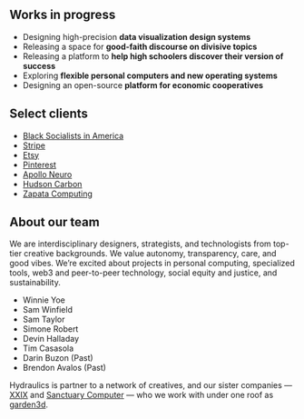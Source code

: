 ## Works in progress

- Designing high-precision **data visualization design systems**
- Releasing a space for **good-faith discourse on divisive topics**
- Releasing a platform to **help high schoolers discover their version of success**
- Exploring **flexible personal computers and new operating systems**
- Designing an open-source **platform for economic cooperatives**

## Select clients
- [Black Socialists in America](https://blacksocialists.us/)
- [Stripe](https://stripe.com/)
- [Etsy](https://www.etsy.com/)
- [Pinterest](https://www.pinterest.com/)
- [Apollo Neuro](https://apolloneuro.com/)
- [Hudson Carbon](https://www.hudsoncarbon.com/)
- [Zapata Computing](https://www.orquestra.io/)


## About our team
We are interdisciplinary designers, strategists, and technologists from top-tier creative backgrounds. We value autonomy, transparency, care, and good vibes. We’re excited about projects in personal computing, specialized tools, web3 and peer-to-peer technology, social equity and justice, and sustainability.

- Winnie Yoe
- Sam Winfield
- Sam Taylor
- Simone Robert
- Devin Halladay
- Tim Casasola
- Darin Buzon (Past)
- Brendon Avalos (Past)

Hydraulics is partner to a network of creatives, and our sister companies — [XXIX](https://www.xxix.co) and [Sanctuary Computer](https://www.sanctuary.computer) — who we work with under one roof as [garden3d](https://www.garden3d.net/).